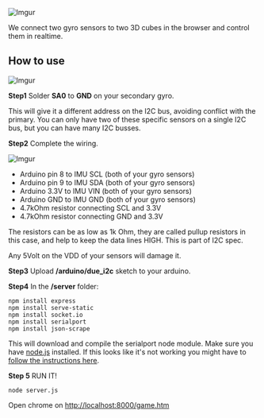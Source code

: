 ![Imgur](http://i.imgur.com/45LmN5Y.jpg)

We connect two gyro sensors to two 3D cubes in the browser and control them in realtime.

## How to use

![Imgur](http://i.imgur.com/5CQfA8g.jpg)

**Step1** Solder **SA0** to **GND** on your secondary gyro.

This will give it a different address on the I2C bus, avoiding conflict with the primary. You can only have two of these specific sensors on a single I2C bus, but you can have many I2C busses.

**Step2** Complete the wiring.

![Imgur](http://i.imgur.com/peCnty7.jpg)

* Arduino pin 8 to IMU SCL (both of your gyro sensors)
* Arduino pin 9 to IMU SDA (both of your gyro sensors)
* Arduino 3.3V to IMU VIN (both of your gyro sensors)
* Arduino GND to IMU GND (both of your gyro sensors)
* 4.7kOhm resistor connecting SCL and 3.3V
* 4.7kOhm resistor connecting GND and 3.3V

The resistors can be as low as 1k Ohm, they are called pullup resistors in this case, and help to keep the data lines HIGH. This is part of I2C spec.

Any 5Volt on the VDD of your sensors will damage it.

**Step3** Upload **/arduino/due_i2c** sketch to your arduino.

**Step4** In the **/server** folder:

    npm install express
    npm install serve-static
    npm install socket.io
    npm install serialport
    npm install json-scrape


This will download and compile the serialport node module. Make sure you have [node.js](https://nodejs.org/) installed. If this looks like it's not working you might have to [follow the instructions here](https://github.com/voodootikigod/node-serialport).

**Step 5** RUN IT!

    node server.js

Open chrome on [http://localhost:8000/game.htm](http://localhost:8000/game.htm)
